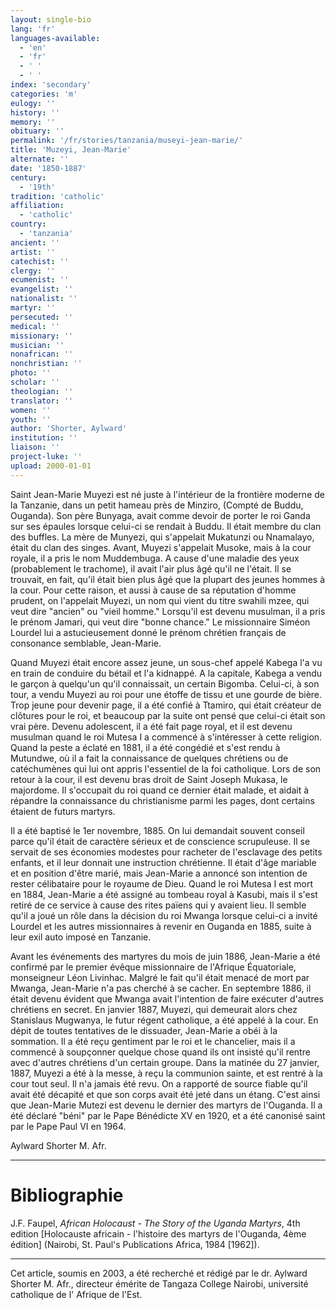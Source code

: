 ```yaml
---
layout: single-bio
lang: 'fr'
languages-available:
  - 'en'
  - 'fr'
  - ' '
  - ' '
index: 'secondary'
categories: 'm'
eulogy: ''
history: ''
memory: ''
obituary: ''
permalink: '/fr/stories/tanzania/museyi-jean-marie/'
title: 'Muzeyi, Jean-Marie'
alternate: ''
date: '1850-1887'
century:
  - '19th'
tradition: 'catholic'
affiliation:
  - 'catholic'
country:
  - 'tanzania'
ancient: ''
artist: ''
catechist: ''
clergy: ''
ecumenist: ''
evangelist: ''
nationalist: ''
martyr: ''
persecuted: ''
medical: ''
missionary: ''
musician: ''
nonafrican: ''
nonchristian: ''
photo: ''
scholar: ''
theologian: ''
translator: ''
women: ''
youth: ''
author: 'Shorter, Aylward'
institution: ''
liaison: ''
project-luke: ''
upload: 2000-01-01
---
```



Saint Jean-Marie Muyezi est né juste à l'intérieur de la frontière moderne de la Tanzanie, dans un petit hameau près de Minziro, (Compté de Buddu, Ouganda). Son père Bunyaga, avait comme devoir de porter le roi Ganda sur ses épaules lorsque celui-ci se rendait à Buddu. Il était membre du clan des buffles. La mère de Munyezi, qui s'appelait Mukatunzi ou Nnamalayo, était du clan des singes. Avant, Muyezi s'appelait Musoke, mais à la cour royale, il a pris le nom Muddembuga. A cause d'une maladie des yeux (probablement le trachome), il avait l'air plus âgé qu'il ne l'était. Il se trouvait, en fait, qu'il était bien plus âgé que la plupart des jeunes hommes à la cour. Pour cette raison, et aussi à cause de sa réputation d'homme prudent, on l'appelait Muyezi, un nom qui vient du titre swahili mzee, qui veut dire "ancien" ou "vieil homme." Lorsqu'il est devenu musulman, il a pris le prénom Jamari, qui veut dire "bonne chance." Le missionnaire Siméon Lourdel lui a astucieusement donné le prénom chrétien français de consonance semblable, Jean-Marie.

Quand Muyezi était encore assez jeune, un sous-chef appelé Kabega l'a vu en train de conduire du bétail et l'a kidnappé. A la capitale, Kabega a vendu le garçon à quelqu'un qu'il connaissait, un certain Bigomba. Celui-ci, à son tour, a vendu Muyezi au roi pour une étoffe de tissu et une gourde de bière. Trop jeune pour devenir page, il a été confié à Ttamiro, qui était créateur de clôtures pour le roi, et beaucoup par la suite ont pensé que celui-ci était son vrai père. Devenu adolescent, il a été fait page royal, et il est devenu musulman quand le roi Mutesa I a commencé à s'intéresser à cette religion. Quand la peste a éclaté en 1881, il a été congédié et s'est rendu à Mutundwe, où il a fait la connaissance de quelques chrétiens ou de catéchumènes qui lui ont appris l'essentiel de la foi catholique. Lors de son retour à la cour, il est devenu bras droit de Saint Joseph Mukasa, le majordome. Il s'occupait du roi quand ce dernier était malade, et aidait à répandre la connaissance du christianisme parmi les pages, dont certains étaient de futurs martyrs.

Il a été baptisé le 1er novembre, 1885. On lui demandait souvent conseil parce qu'il était de caractère sérieux et de conscience scrupuleuse. Il se servait de ses économies modestes pour racheter de l'esclavage des petits enfants, et il leur donnait une instruction chrétienne. Il était d'âge mariable et en position d'être marié, mais Jean-Marie a annoncé son intention de rester célibataire pour le royaume de Dieu. Quand le roi Mutesa I est mort en 1884, Jean-Marie a été assigné au tombeau royal à Kasubi, mais il s'est retiré de ce service à cause des rites païens qui y avaient lieu. Il semble qu'il a joué un rôle dans la décision du roi Mwanga lorsque celui-ci a invité Lourdel et les autres missionnaires à revenir en Ouganda en 1885, suite à leur exil auto imposé en Tanzanie.

Avant les événements des martyres du mois de juin 1886, Jean-Marie a été confirmé par le premier évêque missionnaire de l'Afrique Équatoriale, monseigneur Léon Livinhac. Malgré le fait qu'il était menacé de mort par Mwanga, Jean-Marie n'a pas cherché à se cacher. En septembre 1886, il était devenu évident que Mwanga avait l'intention de faire exécuter d'autres chrétiens en secret. En janvier 1887, Muyezi, qui demeurait alors chez Stanislaus Mugwanya, le futur régent catholique, a été appelé à la cour. En dépit de toutes tentatives de le dissuader, Jean-Marie a obéi à la sommation. Il a été reçu gentiment par le roi et le chancelier, mais il a commencé à soupçonner quelque chose quand ils ont insisté qu'il rentre avec d'autres chrétiens d'un certain groupe. Dans la matinée du 27 janvier, 1887, Muyezi a été à la messe, à reçu la communion sainte, et est rentré à la cour tout seul. Il n'a jamais été revu. On a rapporté de source fiable qu'il avait été décapité et que son corps avait été jeté dans un étang. C'est ainsi que Jean-Marie Mutezi est devenu le dernier des martyrs de l'Ouganda. Il a été déclaré "béni" par le Pape Bénédicte XV en 1920, et a été canonisé saint par le Pape Paul VI en 1964.

Aylward Shorter M. Afr.

---

# Bibliographie

J.F. Faupel, *African Holocaust - The Story of the Uganda Martyrs*, 4th edition [Holocauste africain - l'histoire des martyrs de l'Ouganda, 4ème édition] (Nairobi, St. Paul's Publications Africa, 1984 [1962]).

---

Cet article, soumis en 2003, a été recherché et rédigé par le dr. Aylward Shorter M. Afr., directeur émérite de Tangaza College Nairobi, université catholique de l' Afrique de l'Est.